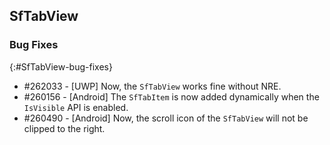 ## SfTabView

### Bug Fixes
{:#SfTabView-bug-fixes}

* \#262033 - [UWP] Now, the `SfTabView` works fine without NRE.
* \#260156 - [Android] The `SfTabItem` is now added dynamically when the `IsVisible` API is enabled.
* \#260490 - [Android] Now, the scroll icon of the `SfTabView` will not be clipped to the right.